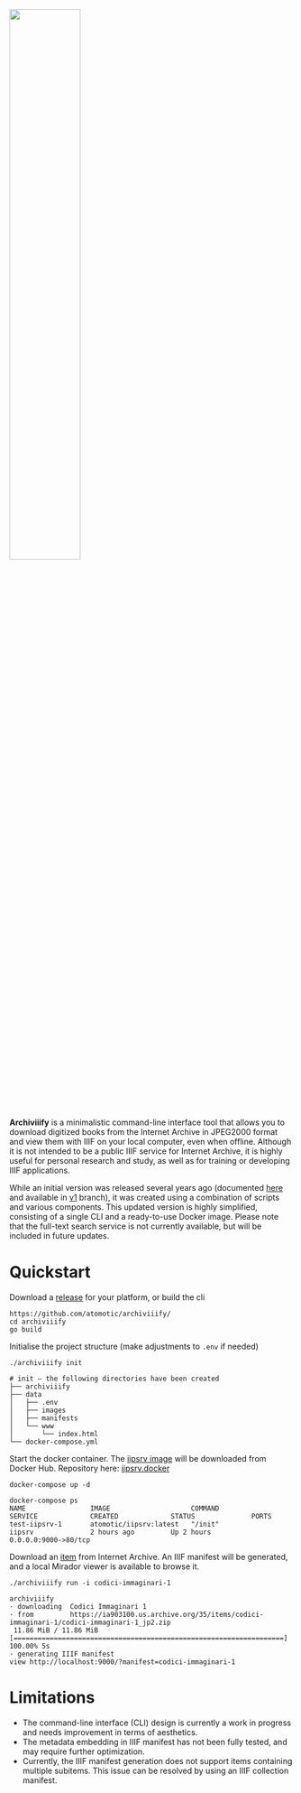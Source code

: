 <img src="https://docuver.se/assets/archiviiify.png" width=50% height=50%>

**Archiviiify** is a minimalistic command-line interface tool that allows you to download digitized books from the Internet Archive in JPEG2000 format and view them with IIIF on your local computer, even when offline. Although it is not intended to be a public IIIF service for Internet Archive, it is highly useful for personal research and study, as well as for training or developing IIIF applications.

While an initial version was released several years ago (documented [here](https://literarymachin.es/archiviiify/) and available in [v1](https://github.com/atomotic/archiviiify/tree/v1) branch), it was created using a combination of scripts and various components. This updated version is highly simplified, consisting of a single CLI and a ready-to-use Docker image. Please note that the full-text search service is not currently available, but will be included in future updates.

# Quickstart

Download a [release](https://github.com/atomotic/archiviiify/releases) for your platform, or build the cli

```
https://github.com/atomotic/archiviiify/
cd archiviiify
go build
```

Initialise the project structure (make adjustments to `.env` if needed)

```
./archiviiify init

# init — the following directories have been created
├── archiviiify
├── data
│   ├── .env
│   ├── images
│   ├── manifests
│   └── www
│       └── index.html
└── docker-compose.yml
```

Start the docker container. The [iipsrv image](https://hub.docker.com/r/atomotic/iipsrv) will be downloaded from Docker Hub. Repository here:  [iipsrv.docker](https://github.com/atomotic/iipsrv.docker/)

```
docker-compose up -d

docker-compose ps
NAME                IMAGE                    COMMAND             SERVICE             CREATED             STATUS              PORTS
test-iipsrv-1       atomotic/iipsrv:latest   "/init"             iipsrv              2 hours ago         Up 2 hours          0.0.0.0:9000->80/tcp

```

Download an [item](https://internetarchive.readthedocs.io/en/stable/items.html) from Internet Archive. An IIIF manifest will be generated, and a local Mirador viewer is available to browse it.

```
./archiviiify run -i codici-immaginari-1

archiviiify
· downloading  Codici Immaginari 1
· from         https://ia903100.us.archive.org/35/items/codici-immaginari-1/codici-immaginari-1_jp2.zip
 11.86 MiB / 11.86 MiB [===================================================================] 100.00% 5s
· generating IIIF manifest
view http://localhost:9000/?manifest=codici-immaginari-1
```

# Limitations

* The command-line interface (CLI) design is currently a work in progress and needs improvement in terms of aesthetics.
* The metadata embedding in IIIF manifest has not been fully tested, and may require further optimization.
* Currently, the IIIF manifest generation does not support items containing multiple subitems. This issue can be resolved by using an IIIF collection manifest.
